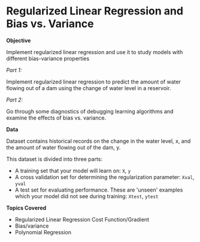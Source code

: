 # Regularized Linear Regression and Bias vs. Variance

**Objective**

Implement regularized linear regression and use it to study models with different bias-variance properties

*Part 1:*

Implement regularized linear regression to predict the amount of water flowing out of a dam using the change of water level in a reservoir.

*Part 2:*

Go through some diagnostics of debugging learning algorithms and examine the effects of bias vs. variance. 

**Data**

Dataset contains historical records on the change in the water level, x, and the amount of water flowing out of the dam, y. 

This dataset is divided into three parts:

- A training set that your model will learn on: `X`, `y`
- A cross validation set for determining the regularization parameter: `Xval`, `yval`
- A test set for evaluating performance. These are 'unseen' examples which your model did not see during training: `Xtest`, `ytest`

**Topics Covered**

- Regularized Linear Regression Cost Function/Gradient
- Bias/variance
- Polynomial Regression
